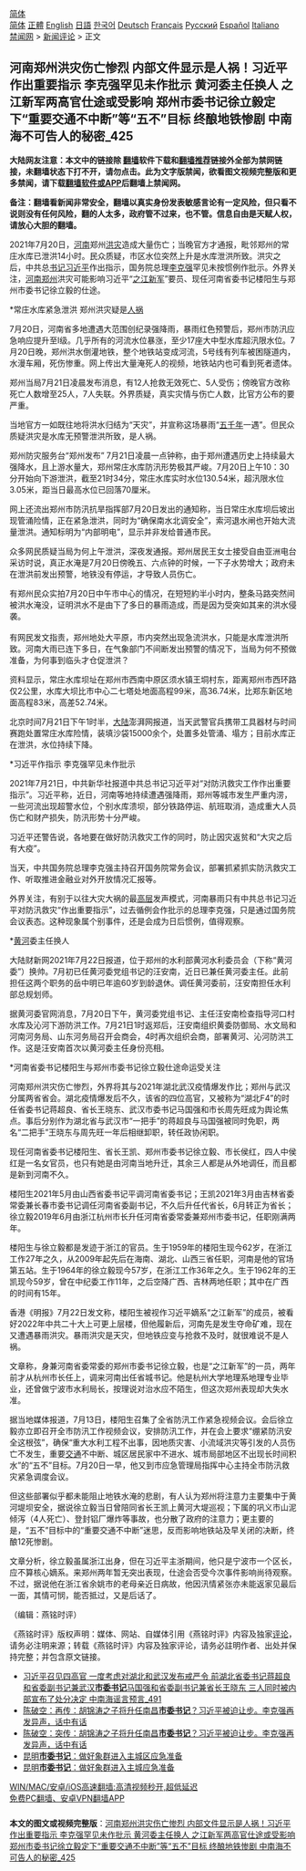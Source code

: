  <!-- 面包屑导航 --> <div class="breadcrumb"><!-- GTranslate: https://gtranslate.io/ -->  <div class="switcher notranslate">  <div class="selected">  <a href="#" onclick="return false;"> 简体</a>  </div>  <div class="option">  <a href="https://www.bannedbook.org" onclick="doGTranslate('zh-CN|zh-CN');jQuery('div.switcher div.selected a').html(jQuery(this).html());return false;" title="简体中文" class="nturl selected"> 简体</a>  <a href="https://www.bannedbook.org/zh-tw/" onclick="doGTranslate('zh-CN|zh-TW');jQuery('div.switcher div.selected a').html(jQuery(this).html());return false;" title="繁體中文" class="nturl"> 正體</a>  <a href="https://www.bannedbook.org/en/" onclick="doGTranslate('zh-CN|en');jQuery('div.switcher div.selected a').html(jQuery(this).html());return false;" title="English" class="nturl"> English</a>  <a href="https://www.bannedbook.org/ja/" onclick="doGTranslate('zh-CN|ja');jQuery('div.switcher div.selected a').html(jQuery(this).html());return false;" title="日本語" class="nturl"> 日語</a>  <a href="https://www.bannedbook.org/ko/" onclick="doGTranslate('zh-CN|ko');jQuery('div.switcher div.selected a').html(jQuery(this).html());return false;" title="한국어" class="nturl"> 한국어</a>  <a href="https://www.bannedbook.org/de/" onclick="doGTranslate('zh-CN|de');jQuery('div.switcher div.selected a').html(jQuery(this).html());return false;" title="Deutsch" class="nturl"> Deutsch</a>  <a href="https://www.bannedbook.org/fr/" onclick="doGTranslate('zh-CN|fr');jQuery('div.switcher div.selected a').html(jQuery(this).html());return false;" title="Français" class="nturl"> Français</a>  <a href="https://www.bannedbook.org/ru/" onclick="doGTranslate('zh-CN|ru');jQuery('div.switcher div.selected a').html(jQuery(this).html());return false;" title="Русский" class="nturl"> Русский</a>  <a href="https://www.bannedbook.org/es/" onclick="doGTranslate('zh-CN|es');jQuery('div.switcher div.selected a').html(jQuery(this).html());return false;" title="Español" class="nturl"> Español</a>  <a href="https://www.bannedbook.org/it/" onclick="doGTranslate('zh-CN|it');jQuery('div.switcher div.selected a').html(jQuery(this).html());return false;" title="Italiano" class="nturl"> Italiano</a>  </div>  </div>      <div class='breadcrumb-sub'><!-- Breadcrumb NavXT 6.3.0 --> <a href="https://www.bannedbook.org/" class="home">禁闻网</a> &gt; <a href="https://www.bannedbook.org/bnews/comments/" class="category">新闻评论</a> &gt; 正文</div></div><h2>河南郑州洪灾伤亡惨烈 内部文件显示是人祸！习近平作出重要指示 李克强罕见未作批示 黄河委主任换人 之江新军两高官仕途或受影响 郑州市委书记徐立毅定下“重要交通不中断”等“五不”目标 终酿地铁惨剧 中南海不可告人的秘密_425</h2> <p class="notice"><b>大陆网友注意：本文中的链接除 <a href="https://github.com/bannedbook/fanqiang" >翻墙</a>软件下载和<a href="https://github.com/killgcd/justmysocks/blob/master/README.md">翻墙推荐</a>链接外全部为禁网链接，未翻墙状态下打不开，请勿点击。此为文字版禁闻，欲看图文视频完整版和更多禁闻，请下载<a href="https://github.com/bannedbook/fanqiang">翻墙软件或APP</a>后翻墙上禁闻网。</p><p>备注：翻墙看新闻非常安全，翻墙以真实身份发表敏感言论有一定风险，但只看不说则没有任何风险，翻的人太多，政府管不过来，也不管。信息自由是天赋人权，请放心大胆的翻墙。</b></p>  <div class="entry">  <p></p> <p>2021年7月20日&#65292;<a href="https://www.bannedbook.org/bnews/tag/%e6%b2%b3%e5%8d%97/" class="st_tag internal_tag" rel="tag" title="标签 河南 下的日志">河南</a>郑州<a href="https://www.bannedbook.org/bnews/tag/%e6%b4%aa%e7%81%be/" class="st_tag internal_tag" rel="tag" title="标签 洪灾 下的日志">洪灾</a>造成大量伤亡&#65307;当晚官方才通报&#65292;毗邻郑州的常庄水库已泄洪14小时&#12290;民众质疑&#65292;市区水位突然上升是水库泄洪所致&#12290;洪灾之后&#65292;中共总<a href="https://www.bannedbook.org/bnews/tag/%e4%b9%a6%e8%ae%b0/" class="st_tag internal_tag" rel="tag" title="标签 书记 下的日志">书记</a><a href="https://www.bannedbook.org/bnews/tag/%e4%b9%a0%e8%bf%91%e5%b9%b3/" class="st_tag internal_tag" rel="tag" title="标签 习近平 下的日志">习近平</a>作出指示&#65292;国务院总理<a href="https://www.bannedbook.org/bnews/tag/%e6%9d%8e%e5%85%8b%e5%bc%ba/" class="st_tag internal_tag" rel="tag" title="标签 李克强 下的日志">李克强</a>罕见未按惯例作批示&#12290;外界关注&#65292;<a href="https://www.bannedbook.org/bnews/tag/%E6%B2%B3%E5%8D%97%E9%83%91%E5%B7%9E/" class="st_tag internal_tag" rel="tag" title="标签 河南郑州 下的日志">河南郑州</a>洪灾可能影响习近平&#8220;<a href="https://www.bannedbook.org/bnews/tag/%e4%b9%8b%e6%b1%9f%e6%96%b0%e5%86%9b/" class="st_tag internal_tag" rel="tag" title="标签 之江新军 下的日志">之江新军</a>&#8221;要员&#12289;现任河南省委书记楼阳生与郑州市委书记徐立毅的仕途&#12290;</p> <p>   *常庄水库紧急泄洪 郑州洪灾疑是<a href="https://www.bannedbook.org/bnews/tag/%E4%BA%BA%E7%A5%B8/" class="st_tag internal_tag" rel="tag" title="标签 人祸 下的日志">人祸</a></p> <p>7月20日&#65292;河南省多地遭遇大范围创纪录强降雨&#65292;暴雨红色预警后&#65292;郑州市防汛应急响应提升至I级&#12290;几乎所有的河流水位暴涨&#65292;至少17座大中型水库超汛限水位&#12290;7月20日晚&#65292;郑州洪水倒灌地铁&#65292;整个地铁站变成河流&#65292;5号线有列车被困隧道内&#65292;水漫车厢&#65292;死伤惨重&#12290;网上传出大量淹死人的视频&#65292;地铁站内也可看到死者遗体&#12290; </p> <p>郑州当局7月21日凌晨发布消息&#65292;有12人抢救无效死亡&#12289;5人受伤&#65307;傍晚官方改称死亡人数增至25人&#65292;7人失联&#12290;外界质疑&#65292;真实灾情与伤亡人数&#65292;比官方公布的要严重&#12290;</p> <p>当地官方一如既往地将洪水归结为&#8220;天灾&#8221;&#65292;并宣称这场暴雨&#8220;<span class='wp_keywordlink'><a href="https://www.bannedbook.org/forum24/topic769.html" title="上下五千年历史真貌" target="_blank">五千年</a></span>一遇&#8221;&#12290;但民众质疑洪灾是水库无预警泄洪所致&#65292;是人祸&#12290;</p> <p>   郑州防灾服务台&#8220;郑州发布&#8221; 7月21日凌晨一点钟称&#65292;由于郑州遭遇历史上持续最大强降水&#65292;且上游水量大&#65292;郑州常庄水库防汛形势极其严峻&#12290;7月20日上午10&#65306;30分开始向下游泄洪&#65292;截至21时34分&#65292;常庄水库实时水位130.54米&#65292;超汛限水位3.05米&#65292;距当日最高水位已回落70厘米&#12290;</p> <p></p>  <p>网上还流出郑州市防汛抗旱指挥部7月20日发出的通知称&#65292;当日常庄水库坝后坡出现管涌险情&#65292;正在紧急泄洪&#65292;同时为&#8220;确保南水北调安全&#8221;&#65292;索河退水闸也开始大流量泄洪&#12290;通知标明为&#8220;内部明电&#8221;&#65292;显示并非发给普通市民&#12290;</p> <p>     众多网民质疑当局为何上午泄洪&#65292;深夜发通报&#12290;郑州居民王女士接受自由亚洲电台采访时说&#65292;真正水淹是7月20日傍晚五&#12289;六点钟的时候&#65292;一下子水势增大&#65307;政府未在泄洪前发出预警&#65292;地铁没有停运&#65292;才导致人员伤亡&#12290; </p> <p>有郑州民众实拍7月20日中午市中心的情况&#65292;在短短約半小时内&#65292;整条马路突然间被洪水淹没&#65292;证明洪水不是由下了多日的暴雨造成&#65292;而是因为受突如其来的洪水侵袭&#12290;<br />&nbsp;<br />有网民发文指责&#65292;郑州地处大平原&#65292;市内突然出现急流洪水&#65292;只能是水库泄洪所致&#12290;河南大雨已连下多日&#65292;在气象部门不间断发出预警的情况下&#65292;当局为何不预做准备&#65292;为何事到临头才仓促泄洪&#65311;</p> <p>资料显示&#65292;常庄水库坝址在郑州市西南中原区须水镇王垌村东&#65292;距离郑州市西环路仅2公里&#65292;水库大坝比市中心二七塔处地面高程99米&#65292;高36.74米&#65292;比郑东新区地面高程83米&#65292;高差52.74米&#12290;</p> <p>北京时间7月21日下午1时半&#65292;<span class='wp_keywordlink_affiliate'><a href="https://www.bannedbook.org/" title="大陆" target="_blank">大陆</a></span>澎湃网报道&#65292;当天武警官兵携带工具器材与时间赛跑处置常庄水库险情&#65292;装填沙袋15000余个&#65292;处置多处管涌&#12289;塌方&#65307;目前水库正在泄洪&#65292;水位持续下降&#12290;</p> <p>     *习近平作指示 李克强罕见未作批示</p> <p>2021年7月21日&#65292;中共新华社报道中共总书记习近平对&#8220;对防汛救灾工作作出重要指示&#8221;&#12290;习近平称&#65292;近日&#65292;河南等地持续遭遇强降雨&#65292;郑州等城市发生严重内涝&#65292;一些河流出现超警水位&#65292;个别水库溃坝&#65292;部分铁路停运&#12289;航班取消&#65292;造成重大人员伤亡和财产损失&#65292;防汛形势十分严峻&#12290;</p> <p>习近平还警告说&#65292;各地要在做好防汛救灾工作的同时&#65292;防止因灾返贫和&#8220;大灾之后有大疫&#8221;&#12290;</p>  <p>当天&#65292;中共国务院总理李克强主持召开国务院常务会议&#65292;部署抓紧抓实防汛救灾工作&#12289;听取推进金融业对外开放情况汇报等&#12290;</p> <p>外界关注&#65292;有别于以往大灾大祸的最<span class='wp_keywordlink_affiliate'><a href="https://www.bannedbook.org/bnews/ccpdope/" title="中共高层内幕" target="_blank">高层</a></span>发声模式&#65292;河南暴雨只有中共总书记习近平对防汛救灾&#8220;作出重要指示&#8221;&#65292;过去循例会作批示的总理李克强&#65292;只是通过国务院会议表态&#12290;这种现象属个别事件&#65292;还是会成为日后惯例&#65292;值得观察&#12290;</p> <p>     *<a href="https://www.bannedbook.org/bnews/tag/%E9%BB%84%E6%B2%B3/" class="st_tag internal_tag" rel="tag" title="标签 黄河 下的日志">黄河</a>委主任换人</p> <p>大陆财新网2021年7月22日报道&#65292;位于郑州的水利部黄河水利委员会&#65288;下称&#8220;黄河委&#8221;&#65289;换帅&#12290;7月初已任黄河委党组书记的汪安南&#65292;近日已兼任黄河委主任&#12290;此前担任这两个职务的岳中明已年逾60岁到龄退休&#12290;调任黄河委前&#65292;汪安南担任水利部总规划师&#12290;</p> <p>据黄河委官网消息&#65292;7月20日下午&#65292;黄河委党组书记&#12289;主任汪安南检查指导河口村水库及沁河下游防洪工作&#12290;7月21日1时返郑后&#65292;汪安南组织黄委防御局&#12289;水文局和河南河务局&#12289;山东河务局召开会商会&#65292;4时再次组织会商&#65292;部署黄河&#12289;沁河防洪工作&#12290;这是汪安南首次以黄河委主任身份亮相&#12290;</p> <p>     *河南省委书记楼阳生与郑州市委书记徐立毅仕途命运受关注</p> <p>河南郑州洪灾伤亡惨烈&#65292;外界将其与2021年湖北武汉疫情爆发作比&#65307;郑州与武汉分属两省省会&#12290;湖北疫情爆发后不久&#65292;该省的四位高官&#65292;又被称为&#8220;湖北F4&#8221;的时任省委书记蒋超良&#12289;省长王晓东&#12289;武汉市委书记马国强和市长周先旺成为舆论焦点&#12290;事后分别作为湖北省与武汉市&#8220;一把手&#8221;的蒋超良与马国强被同时免职&#65292;两名&#8220;二把手&#8221;王晓东与周先旺一年后相继卸职&#65292;转任政协闲职&#12290;</p> <p>现任河南省委书记楼阳生&#12289;省长王凯&#12289;郑州市委书记徐立毅&#12289;市长侯红&#65292;四人中侯红是一名女官员&#65292;也只有她是由河南当地升迁&#65292;其余三人都是从外地调任&#65292;而且都是新到河南不久&#12290;</p>  <p>楼阳生2021年5月由山西省委书记平调河南省委书记&#65307;王凯2021年3月由吉林省委常委兼长春市委书记调任河南省委副书记&#65292;不久后升任代省长&#65292;6月转正为省长&#65307;徐立毅2019年6月由浙江杭州市长升任河南省委常委兼郑州市委书记&#65292;任职刚满两年&#12290;</p> <p>     楼阳生与徐立毅都是发迹于浙江的官员&#12290;生于1959年的楼阳生现今62岁&#65292;在浙江工作27年之久&#65292;从2009年起先后在海南&#12289;湖北&#12289;山西三省任职&#65292;河南是他的官场第五站&#12290;生于1964年的徐立毅现今57岁&#65292;在浙江工作36年之久&#12290;生于1962年的王凯现今59岁&#65292;曾在中纪委工作11年&#65292;之后空降广西&#12289;吉林两地任职&#65307;其中在广西的时间有15年&#12290;</p> <p>香港&#12298;明报&#12299;7月22日发文称&#65292;楼阳生被视作习近平嫡系&#8220;之江新军&#8221;的成员&#65292;被看好2022年中共二十大上可更上层楼&#65292;但他履新后&#65292;河南先是发生夺命矿难&#65292;现在又遭遇暴雨洪灾&#12290;暴雨洪灾是天灾&#65292;但地铁应变与抢救不及时&#65292;就很难说不是人祸&#12290;</p> <p>文章称&#65292;身兼河南省委常委的郑州市委书记徐立毅&#65292;也是&#8220;之江新军&#8221;的一员&#65292;两年前才从杭州市长任上&#65292;调来河南出任省城书记&#12290;他是杭州大学地理系地理专业毕业&#65292;还曾做宁波市水利局长&#65292;按理说对治水应不陌生&#65292;但这次郑州表现却大失水准&#12290;</p> <p>据当地媒体报道&#65292;7月13日&#65292;楼阳生召集了全省防汛工作紧急视频会议&#12290;会后徐立毅亦立即召开全市防汛工作视频会议&#65292;安排防汛工作&#65292;并在会上要求&#8220;绷紧防汛安全这根弦&#8221;&#65292;确保&#8220;重大水利工程不出事&#65292;因地质灾害&#12289;小流域洪灾等引发的人员伤亡不发生&#65292;重要<a href="https://www.bannedbook.org/bnews/tag/%E4%BA%A4%E9%80%9A/" class="st_tag internal_tag" rel="tag" title="标签 交通 下的日志">交通</a>不中断&#12289;城区居民家中不进水&#12289;城市局部地区不出现长时间积水&#8221;的&#8220;五不&#8221;目标&#12290;7月20日一早&#65292;他又到市应急管理局指挥中心主持全市防汛救灾紧急调度会议&#12290; </p> <p>     但这些部署似乎都未能阻止地铁水淹的悲剧&#65292;有人认为郑州将注意力主要集中于黄河堤坝安全&#65292;据说徐立毅当日曾陪同省长王凯上黄河大堤巡视&#65307;下属的巩义市山泥倾泻&#65288;4人死亡&#65289;&#12289;登封铝厂爆炸等事故&#65292;也分散了政府的注意力&#65307;更主要的是&#65292;&#8220;五不&#8221;目标中的&#8220;重要交通不中断&#8221;迷思&#65292;反而影响地铁站及早关闭的决断&#65292;终酿12死惨剧&#12290;</p> <p>文章分析&#65292;徐立毅虽属浙江出身&#65292;但在习近平主浙期间&#65292;他只是宁波市一个区长&#65292;应不算核心嫡系&#12290;来郑州两年暂无突出表现&#65292;仕途会否受今次事件影响尚待观察&#12290;不过&#65292;据说他在浙江省余姚市的老母亲近日病故&#65292;他因汛情紧张亦未能返家见最后一面&#65292;其情可悯&#65292;能否抵过&#65292;又是后话了&#12290;</p> <p>&#65288;编辑&#65306;燕铭时评&#65289;</p>  <p>&#12298;燕铭时评&#12299;版权声明&#65306;媒体&#12289;网站&#12289;自媒体引用&#12298;燕铭时评&#12299;内容及独家<span class='wp_keywordlink_affiliate'><a href="https://www.bannedbook.org/bnews/comments/" title="新闻评论" target="_blank">评论</a></span>&#65292;请务必注明来源&#65307;转载&#12298;燕铭时评&#12299;内容及独家评论&#65292;请务必註明作者&#12289;出处并保持完整&#65307;并包含原文链接&#12290;</p> <ul class='op-related-articles' title='相关阅读'> <li><a href='https://www.bannedbook.org/bnews/comments/20210710/1584097.html' target='_blank'>习近平召见四高官 一度考虑对湖北和武汉发布戒严令 前湖北省委书记蒋超良和省委副书记兼武汉<b>市委书记</b>马国强和省委副书记兼省长王晓东 三人同时被内部宣布了处分决定 中南海谣言预言_491</a></li> <li><a href='https://www.bannedbook.org/bnews/bannedvideo/20210609/1563285.html' target='_blank'>陈破空：再传：胡锦涛之子将升任南昌<b>市委书记</b>？习近平被迫让步。李克强再发异声，话中有话</a></li> <li><a href='https://www.bannedbook.org/bnews/bannedvideo/20210605/1560927.html' target='_blank'>陈破空：突传：胡锦涛之子将升任南昌<b>市委书记</b>？习近平被迫让步。李克强再发异声，话中有话</a></li> <li><a href='https://www.bannedbook.org/bnews/baitai/20210604/1560258.html' target='_blank'>昆明<b>市委书记</b>：做好象群进入主城区应急准备</a></li> <li><a href='https://www.bannedbook.org/bnews/baitai/20210604/1560091.html' target='_blank'>昆明<b>市委书记</b>：做好象群进入主城应急准备</a></li> </ul> <p class="texttj"> <a href="https://github.com/bannedbook/fanqiang/wiki/V2ray%E6%9C%BA%E5%9C%BA" target="_blank">WIN/MAC/安卓/iOS高速翻墙:高清视频秒开,超低延迟</a><br/> <a href="https://github.com/bannedbook/fanqiang/wiki/%E7%A6%81%E9%97%BB%E7%BD%91%E5%AE%89%E5%8D%93%E7%BF%BB%E5%A2%99%E6%96%B0%E9%97%BBAPP" target="_blank">免费PC翻墙、安卓VPN翻墙APP</a></p><p> </p><a name='sharetosocial'></a>  <div style="margin-bottom:5px;padding-bottom:5px;clear:both"> <div id="archive-pix-1" class="banner-ads"> <!-- AuctionX Display platform tag START --> <div id="26318x728x90x621x_ADSLOT2" clicktrack="%%CLICK_URL_ESC%%"></div> <!-- AuctionX Display platform tag END --> </div> <div id="archive-pix-2" class="banner-ads"> <!-- AuctionX Display platform tag START --> <div id="26315x300x250x621x_ADSLOT2" clicktrack="%%CLICK_URL_ESC%%"></div> <!-- AuctionX Display platform tag END --> </div> </div>  <div id="archive-pix-1" class="banner-ads"> <!-- AuctionX Display platform tag START --> <div id="26318x728x90x621x_ADSLOT3" clicktrack="%%CLICK_URL_ESC%%"></div> <!-- AuctionX Display platform tag END --> </div> <div><b>本文的图文或视频完整版</b>：<a href='https://www.bannedbook.org/bnews/comments/20210722/1592021.html'>河南郑州洪灾伤亡惨烈 内部文件显示是人祸！习近平作出重要指示 李克强罕见未作批示 黄河委主任换人 之江新军两高官仕途或受影响 郑州市委书记徐立毅定下“重要交通不中断”等“五不”目标 终酿地铁惨剧 中南海不可告人的秘密_425</a></div>  </div><!--END ENTRY--> 